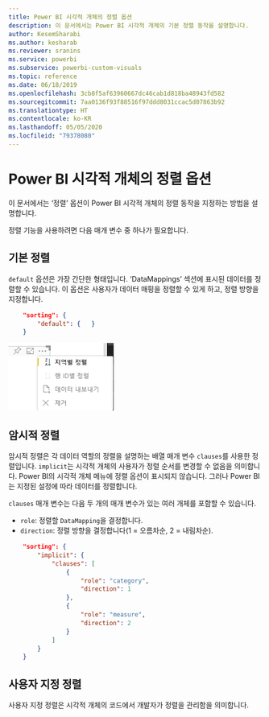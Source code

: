 ```yaml
---
title: Power BI 시각적 개체의 정렬 옵션
description: 이 문서에서는 Power BI 시각적 개체의 기본 정렬 동작을 설명합니다.
author: KesemSharabi
ms.author: kesharab
ms.reviewer: sranins
ms.service: powerbi
ms.subservice: powerbi-custom-visuals
ms.topic: reference
ms.date: 06/18/2019
ms.openlocfilehash: 3cb8f5af63960667dc46cab1d818ba48943fd582
ms.sourcegitcommit: 7aa0136f93f88516f97ddd8031ccac5d07863b92
ms.translationtype: HT
ms.contentlocale: ko-KR
ms.lasthandoff: 05/05/2020
ms.locfileid: "79378080"
---
```

# <a name="sorting-options-for-power-bi-visuals"></a>Power BI 시각적 개체의 정렬 옵션

이 문서에서는 ‘정렬’ 옵션이 Power BI 시각적 개체의 정렬 동작을 지정하는 방법을 설명합니다.  

정렬 기능을 사용하려면 다음 매개 변수 중 하나가 필요합니다.

## <a name="default-sorting"></a>기본 정렬

`default` 옵션은 가장 간단한 형태입니다. ‘DataMappings’ 섹션에 표시된 데이터를 정렬할 수 있습니다. 이 옵션은 사용자가 데이터 매핑을 정렬할 수 있게 하고, 정렬 방향을 지정합니다.

```json
    "sorting": {
        "default": {   }
    }
```

![상황에 맞는 메뉴의 정렬 옵션](media/sort-options/sorting.png)

## <a name="implicit-sorting"></a>암시적 정렬

암시적 정렬은 각 데이터 역할의 정렬을 설명하는 배열 매개 변수 `clauses`를 사용한 정렬입니다. `implicit`는 시각적 개체의 사용자가 정렬 순서를 변경할 수 없음을 의미합니다. Power BI의 시각적 개체 메뉴에 정렬 옵션이 표시되지 않습니다. 그러나 Power BI는 지정된 설정에 따라 데이터를 정렬합니다.

`clauses` 매개 변수는 다음 두 개의 매개 변수가 있는 여러 개체를 포함할 수 있습니다.

- `role`: 정렬할 `DataMapping`을 결정합니다.
- `direction`: 정렬 방향을 결정합니다(1 = 오름차순, 2 = 내림차순).

```json
    "sorting": {
        "implicit": {
            "clauses": [
                {
                    "role": "category",
                    "direction": 1
                },
                {
                    "role": "measure",
                    "direction": 2
                }
            ]
        }
    }
```

## <a name="custom-sorting"></a>사용자 지정 정렬

사용자 지정 정렬은 시각적 개체의 코드에서 개발자가 정렬을 관리함을 의미합니다.
